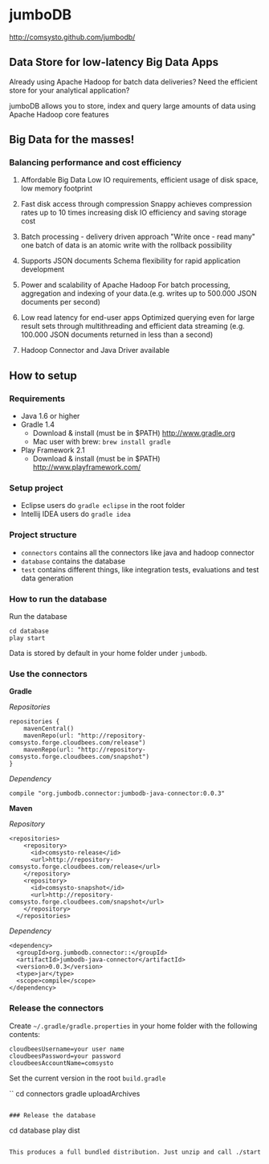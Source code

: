 jumboDB
=======

http://comsysto.github.com/jumbodb/

## Data Store for low-latency Big Data Apps

Already using Apache Hadoop for batch data deliveries? Need
the efficient store for your analytical application?

jumboDB allows you to store, index and query large amounts of
data using Apache Hadoop core features

## Big Data for the masses!

### Balancing performance and cost efficiency

1. Affordable Big Data
Low IO requirements, efficient usage of disk space, low
memory footprint

2. Fast disk access through compression
Snappy achieves compression rates up to 10 times
increasing disk IO efficiency and saving storage cost

3. Batch processing - delivery driven approach
"Write once - read many" one batch of data is an atomic
write with the rollback possibility

4. Supports JSON documents
Schema flexibility for rapid application development

5. Power and scalability of Apache Hadoop
For batch processing, aggregation and indexing of your
data.(e.g. writes up to 500.000 JSON documents per second)

6. Low read latency for end-user apps
Optimized querying even for large result sets through
multithreading and efficient data streaming (e.g. 100.000
JSON documents returned in less than a second)

7. Hadoop Connector and Java Driver available

## How to setup

### Requirements

* Java 1.6 or higher
* Gradle 1.4
    * Download & install (must be in $PATH) http://www.gradle.org
    * Mac user with brew:  `brew install gradle`
* Play Framework 2.1
    * Download & install (must be in $PATH) http://www.playframework.com/

### Setup project

* Eclipse users do `gradle eclipse` in the root folder
* Intellij IDEA users do `gradle idea`

### Project structure

* `connectors` contains all the connectors like java and hadoop connector
* `database` contains the database
* `test` contains different things, like integration tests, evaluations and test data generation

### How to run the database

Run the database

```
cd database
play start
```

Data is stored by default in your home folder under `jumbodb`.

### Use the connectors

**Gradle**

*Repositories*

```
repositories {
    mavenCentral()
    mavenRepo(url: "http://repository-comsysto.forge.cloudbees.com/release")
    mavenRepo(url: "http://repository-comsysto.forge.cloudbees.com/snapshot")
}
```

*Dependency*

```
compile "org.jumbodb.connector:jumbodb-java-connector:0.0.3"
```

**Maven**

*Repository*

```
<repositories>
    <repository>
      <id>comsysto-release</id>
      <url>http://repository-comsysto.forge.cloudbees.com/release</url>
    </repository>
    <repository>
      <id>comsysto-snapshot</id>
      <url>http://repository-comsysto.forge.cloudbees.com/snapshot</url>
    </repository>
  </repositories>
```

*Dependency*
```
<dependency>
  <groupId>org.jumbodb.connector::</groupId>
  <artifactId>jumbodb-java-connector</artifactId>
  <version>0.0.3</version>
  <type>jar</type>
  <scope>compile</scope>
</dependency>
```

### Release the connectors

Create `~/.gradle/gradle.properties` in your home folder with the following contents:

```
cloudbeesUsername=your user name
cloudbeesPassword=your password
cloudbeesAccountName=comsysto
```

Set the current version in the root `build.gradle`

``
cd connectors
gradle uploadArchives
```

### Release the database

```
cd database
play dist
````

This produces a full bundled distribution. Just unzip and call ./start






